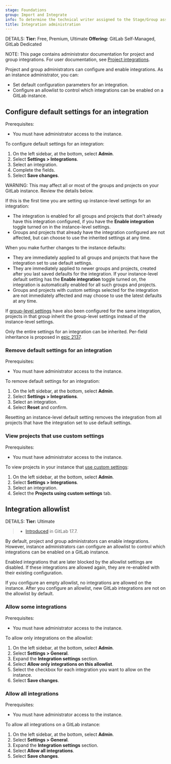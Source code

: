```yaml
---
stage: Foundations
group: Import and Integrate
info: To determine the technical writer assigned to the Stage/Group associated with this page, see https://handbook.gitlab.com/handbook/product/ux/technical-writing/#assignments
title: Integration administration
---
```


DETAILS:
**Tier:** Free, Premium, Ultimate
**Offering:** GitLab Self-Managed, GitLab Dedicated

NOTE:
This page contains administrator documentation for project and group integrations. For user documentation, see [Project integrations](../../user/project/integrations/_index.md).

Project and group administrators can configure and enable integrations.
As an instance administrator, you can:

- Set default configuration parameters for an integration.
- Configure an allowlist to control which integrations can be enabled on a GitLab instance.

## Configure default settings for an integration

Prerequisites:

- You must have administrator access to the instance.

To configure default settings for an integration:

1. On the left sidebar, at the bottom, select **Admin**.
1. Select **Settings > Integrations**.
1. Select an integration.
1. Complete the fields.
1. Select **Save changes**.

WARNING:
This may affect all or most of the groups and projects on your GitLab instance. Review the details
below.

If this is the first time you are setting up instance-level settings for an integration:

- The integration is enabled for all groups and projects that don't already have this integration configured,
  if you have the **Enable integration** toggle turned on in the instance-level settings.
- Groups and projects that already have the integration configured are not affected, but can choose to use the
  inherited settings at any time.

When you make further changes to the instance defaults:

- They are immediately applied to all groups and projects that have the integration set to use default settings.
- They are immediately applied to newer groups and projects, created after you last saved defaults for the
  integration. If your instance-level default setting has the **Enable integration** toggle turned
  on, the integration is automatically enabled for all such groups and projects.
- Groups and projects with custom settings selected for the integration are not immediately affected and may
  choose to use the latest defaults at any time.

If [group-level settings](../../user/project/integrations/_index.md#manage-group-default-settings-for-a-project-integration) have also
been configured for the same integration, projects in that group inherit the group-level settings
instead of the instance-level settings.

Only the entire settings for an integration can be inherited. Per-field inheritance
is proposed in [epic 2137](https://gitlab.com/groups/gitlab-org/-/epics/2137).

### Remove default settings for an integration

Prerequisites:

- You must have administrator access to the instance.

To remove default settings for an integration:

1. On the left sidebar, at the bottom, select **Admin**.
1. Select **Settings > Integrations**.
1. Select an integration.
1. Select **Reset** and confirm.

Resetting an instance-level default setting removes the integration from all projects that have the integration set to use default settings.

### View projects that use custom settings

Prerequisites:

- You must have administrator access to the instance.

To view projects in your instance that [use custom settings](../../user/project/integrations/_index.md#use-custom-settings-for-a-project-or-group-integration):

1. On the left sidebar, at the bottom, select **Admin**.
1. Select **Settings > Integrations**.
1. Select an integration.
1. Select the **Projects using custom settings** tab.

## Integration allowlist

DETAILS:
**Tier:** Ultimate

> - [Introduced](https://gitlab.com/gitlab-org/gitlab/-/issues/500610) in GitLab 17.7.

By default, project and group administrators can enable integrations.
However, instance administrators can configure an allowlist to control
which integrations can be enabled on a GitLab instance.

Enabled integrations that are later blocked by the allowlist settings are disabled.
If these integrations are allowed again, they are re-enabled with their existing configuration.

If you configure an empty allowlist, no integrations are allowed on the instance.
After you configure an allowlist, new GitLab integrations are not on the allowlist by default.

### Allow some integrations

Prerequisites:

- You must have administrator access to the instance.

To allow only integrations on the allowlist:

1. On the left sidebar, at the bottom, select **Admin**.
1. Select **Settings > General**.
1. Expand the **Integration settings** section.
1. Select **Allow only integrations on this allowlist**.
1. Select the checkbox for each integration you want to allow on the instance.
1. Select **Save changes**.

### Allow all integrations

Prerequisites:

- You must have administrator access to the instance.

To allow all integrations on a GitLab instance:

1. On the left sidebar, at the bottom, select **Admin**.
1. Select **Settings > General**.
1. Expand the **Integration settings** section.
1. Select **Allow all integrations**.
1. Select **Save changes**.
